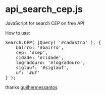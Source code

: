 # api_search_cep.js
JavaScript for search CEP on free API

How to use:

<pre>
Search.CEP( jQuery( '#cadastro' ), {
	bairro: '#bairro',
	cep: '#cep',
	cidade: '#cidade',
	logradouro: '#logradouro',
	siglauf: '#siglauf',
	uf: '#uf'
} );
</pre>

thanks <a href="https://github.com/guilhermessantos">guilhermessantos</a>
